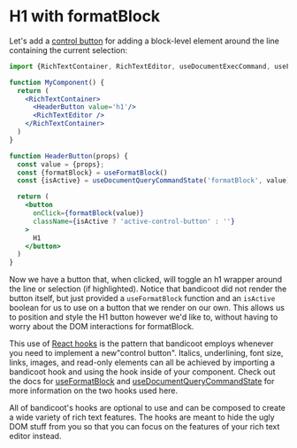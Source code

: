 # H1 with formatBlock

Let's add a [control button](/concepts/control-button.md) for adding a block-level element around the line containing the current selection:
```jsx
import {RichTextContainer, RichTextEditor, useDocumentExecCommand, useFormatBlock} from 'bandicoot'

function MyComponent() {
  return (
    <RichTextContainer>
      <HeaderButton value='h1'/>
      <RichTextEditor />
    </RichTextContainer>
  )
}

function HeaderButton(props) {
  const value = {props};
  const {formatBlock} = useFormatBlock()
  const {isActive} = useDocumentQueryCommandState('formatBlock', value)

  return (
    <button
      onClick={formatBlock(value)}
      className={isActive ? 'active-control-button' : ''}
    >
      H1
    </button>
  )
}
```

Now we have a button that, when clicked, will toggle an h1 wrapper around the line or selection (if highlighted). Notice that
bandicoot did not render the button itself, but just provided a `useFormatBlock` function and an `isActive` boolean for us to
use on a button that we render on our own. This allows us to position and style the H1 button however we'd like to, without having to worry about the DOM interactions for formatBlock.

This use of [React hooks](https://reactjs.org/docs/hooks-intro.html) is the pattern that bandicoot employs whenever you need to implement a new"control button". Italics, underlining, font size, links, images, and read-only elements can all be achieved by importing a bandicoot hook and using the hook inside of your component. Check out the docs for [useFormatBlock](/hooks/use-format-block.md)
and [useDocumentQueryCommandState](hookes/use-document-query-command-state.md) for more information on the two hooks used here.

All of bandicoot's hooks are optional to use and can be composed to create a wide variety of rich text features. The hooks are meant to hide the ugly DOM stuff from you so that you can focus on the features of your rich text editor instead.
